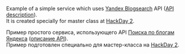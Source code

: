 Example of a simple service which uses [Yandex Blogsearch](http://blogs.yandex.ru) API ([API description](http://api.yandex.ru/blogs)).  
It is created specially for master class at [HackDay 2](http://spb.hackday.ru).

Пример простого сервиса, использующего API [Поиска по блогам Яндекса](http://blogs.yandex.ru) ([описание API](http://api.yandex.ru/blogs)).  
Пример подготовлен специально для мастер-класса на [HackDay 2](http://spb.hackday.ru).
